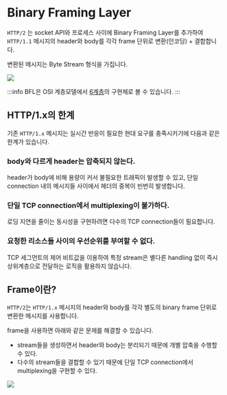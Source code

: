 # Binary Framing Layer

`HTTP/2` 는 socket API와 프로세스 사이에 Binary Framing Layer를 추가하여 `HTTP/1.1` 메시지의 header와 body를 각각 frame 단위로 변환(인코딩) + 결합합니다.

변환된 메시지는 Byte Stream 형식을 가집니다.

<Image src='/image/http/bfl.png' placeholder="Binary Framing Layer" />

:::info
BFL은 OSI 계층모델에서 [6계층](../../../books/TCP_IP_완벽_가이드/6장/6-6.html#프리젠테이션-계층-6계층)의 구현체로 볼 수 있습니다.
:::

## HTTP/1.x의 한계

기존 `HTTP/1.x` 메시지는 실시간 반응이 필요한 현대 요구를 충족시키기에 다음과 같은 한계가 있습니다.

### body와 다르게 header는 압축되지 않는다.

header가 body에 비해 용량이 커서 불필요한 트래픽이 발생할 수 있고, 단일 connection 내의 메시지들 사이에서 헤더의 중복이 빈번히 발생합니다.

### 단일 TCP connection에서 multiplexing이 불가하다.

로딩 지연을 줄이는 동시성을 구현하려면 다수의 TCP connection들이 필요합니다.

### 요청한 리소스들 사이의 우선순위를 부여할 수 없다.

TCP 세그먼트의 제어 비트값을 이용하여 특정 stream은 별다른 handling 없이 즉시 상위계층으로 전달하는 로직을 활용하지 않습니다.

## Frame이란?

`HTTP/2`는 `HTTP/1.x` 메시지의 header와 body를 각각 별도의 binary frame 단위로 변환한 메시지를 사용합니다.

frame을 사용하면 아래와 같은 문제를 해결할 수 있습니다.

- stream들을 생성하면서 header와 body는 분리되기 때문에 개별 압축을 수행할 수 있다.
- 다수의 stream들을 결합할 수 있기 때문에 단일 TCP connection에서 multiplexing을 구현할 수 있다.

<Image src='/image/http/http2-frame.png' placeholder="HTTP2 Frame" />
